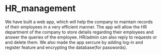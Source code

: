 # HR_management
We have built a web app, which will help the company to maintain records of their employees in a very efficient manner. 
The app will allow the HR department of the company to store details regarding their employees and answer the queries of the employee.
HR/admin can also reply to requests or and delete them.
We also made the app sercure by adding log-in and register feature and encrypting the database(for passwords).
